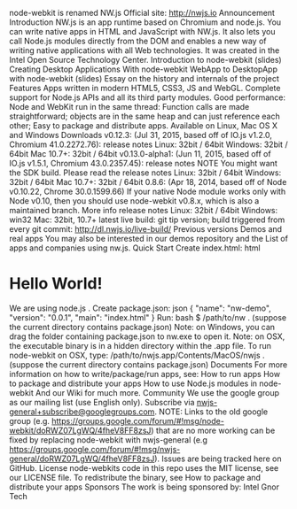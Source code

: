 node-webkit is renamed NW.js Official site: http://nwjs.io Announcement Introduction NW.js is an app runtime based on Chromium and node.js. You can write native apps in HTML and JavaScript with NW.js. It also lets you call Node.js modules directly from the DOM and enables a new way of writing native applications with all Web technologies. It was created in the Intel Open Source Technology Center. Introduction to node-webkit (slides) Creating Desktop Applications With node-webkit WebApp to DesktopApp with node-webkit (slides) Essay on the history and internals of the project Features Apps written in modern HTML5, CSS3, JS and WebGL. Complete support for Node.js APIs and all its third party modules. Good performance: Node and WebKit run in the same thread: Function calls are made straightforward; objects are in the same heap and can just reference each other; Easy to package and distribute apps. Available on Linux, Mac OS X and Windows Downloads v0.12.3: (Jul 31, 2015, based off of IO.js v1.2.0, Chromium 41.0.2272.76): release notes Linux: 32bit / 64bit Windows: 32bit / 64bit Mac 10.7+: 32bit / 64bit v0.13.0-alpha1: (Jun 11, 2015, based off of IO.js v1.5.1, Chromium 43.0.2357.45): release notes NOTE You might want the SDK build. Please read the release notes Linux: 32bit / 64bit Windows: 32bit / 64bit Mac 10.7+: 32bit / 64bit 0.8.6: (Apr 18, 2014, based off of Node v0.10.22, Chrome 30.0.1599.66) If your native Node module works only with Node v0.10, then you should use node-webkit v0.8.x, which is also a maintained branch. More info release notes Linux: 32bit / 64bit Windows: win32 Mac: 32bit, 10.7+ latest live build: git tip version; build triggered from every git commit: http://dl.nwjs.io/live-build/ Previous versions Demos and real apps You may also be interested in our demos repository and the List of apps and companies using nw.js. Quick Start Create index.html: html <!DOCTYPE html> <html> <head> <title>Hello World!</title> </head> <body> <h1>Hello World!</h1> We are using node.js <script>document.write(process.version)</script>. </body> </html> Create package.json: json { "name": "nw-demo", "version": "0.0.1", "main": "index.html" } Run: bash $ /path/to/nw . (suppose the current directory contains package.json) Note: on Windows, you can drag the folder containing package.json to nw.exe to open it. Note: on OSX, the executable binary is in a hidden directory within the .app file. To run node-webkit on OSX, type: /path/to/nwjs.app/Contents/MacOS/nwjs . (suppose the current directory contains package.json) Documents For more information on how to write/package/run apps, see: How to run apps How to package and distribute your apps How to use Node.js modules in node-webkit And our Wiki for much more. Community We use the google group as our mailing list (use English only). Subscribe via nwjs-general+subscribe@googlegroups.com. NOTE: Links to the old google group (e.g. https://groups.google.com/forum/#!msg/node-webkit/doRWZ07LgWQ/4fheV8FF8zsJ) that are no more working can be fixed by replacing node-webkit with nwjs-general (e.g https://groups.google.com/forum/#!msg/nwjs-general/doRWZ07LgWQ/4fheV8FF8zsJ). Issues are being tracked here on GitHub. License node-webkits code in this repo uses the MIT license, see our LICENSE file. To redistribute the binary, see How to package and distribute your apps Sponsors The work is being sponsored by: Intel Gnor Tech